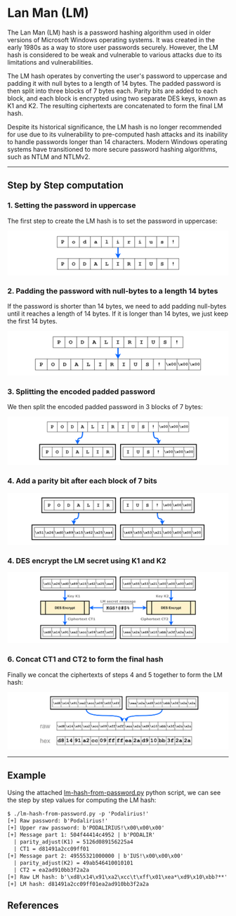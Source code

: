 # Lan Man (LM)

The Lan Man (LM) hash is a password hashing algorithm used in older versions of Microsoft Windows operating systems. It was created in the early 1980s as a way to store user passwords securely. However, the LM hash is considered to be weak and vulnerable to various attacks due to its limitations and vulnerabilities.

The LM hash operates by converting the user's password to uppercase and padding it with null bytes to a length of 14 bytes. The padded password is then split into three blocks of 7 bytes each. Parity bits are added to each block, and each block is encrypted using two separate DES keys, known as K1 and K2. The resulting ciphertexts are concatenated to form the final LM hash.

Despite its historical significance, the LM hash is no longer recommended for use due to its vulnerability to pre-computed hash attacks and its inability to handle passwords longer than 14 characters. Modern Windows operating systems have transitioned to more secure password hashing algorithms, such as NTLM and NTLMv2.

---

## Step by Step computation

### 1. Setting the password in uppercase

The first step to create the LM hash is to set the password in uppercase:

![](./imgs/01.png)

### 2. Padding the password with null-bytes to a length 14 bytes

If the password is shorter than 14 bytes, we need to add padding null-bytes until it reaches a length of 14 bytes. If it is longer than 14 bytes, we just keep the first 14 bytes.

![](./imgs/02.png)

### 3. Splitting the encoded padded password

We then split the encoded padded password in 3 blocks of 7 bytes:

![](./imgs/03.png)

### 4. Add a parity bit after each block of 7 bits

![](./imgs/04.png)

### 4. DES encrypt the LM secret using K1 and K2

![](./imgs/05.png)

### 6. Concat CT1 and CT2 to form the final hash

Finally we concat the ciphertexts of steps 4 and 5 together to form the LM hash:

![](./imgs/06.png)

---

## Example

Using the attached [lm-hash-from-password.py](./lm-hash-from-password.py) python script, we can see the step by step values for computing the LM hash:

```
$ ./lm-hash-from-password.py -p 'Podalirius!'
[+] Raw password: b'Podalirius!'
[+] Upper raw password: b'PODALIRIUS!\x00\x00\x00'
[+] Message part 1: 504f44414c4952 | b'PODALIR'
  | parity_adjust(K1) = 5126d089156225a4
  | CT1 = d81491a2cc09ff01
[+] Message part 2: 49555321000000 | b'IUS!\x00\x00\x00'
  | parity_adjust(K2) = 49ab546410010101
  | CT2 = ea2ad910bb3f2a2a
[+] Raw LM hash: b'\xd8\x14\x91\xa2\xcc\t\xff\x01\xea*\xd9\x10\xbb?**'
[+] LM hash: d81491a2cc09ff01ea2ad910bb3f2a2a
```

## References
